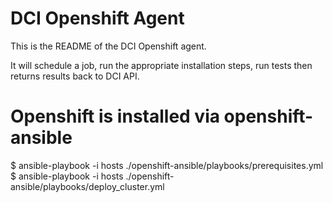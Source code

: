 # DCI Openshift Agent

This is the README of the DCI Openshift agent.

It will schedule a job, run the appropriate installation steps, run tests then
returns results back to DCI API.


# Openshift is installed via openshift-ansible
$ ansible-playbook -i hosts ./openshift-ansible/playbooks/prerequisites.yml
$ ansible-playbook -i hosts ./openshift-ansible/playbooks/deploy_cluster.yml

